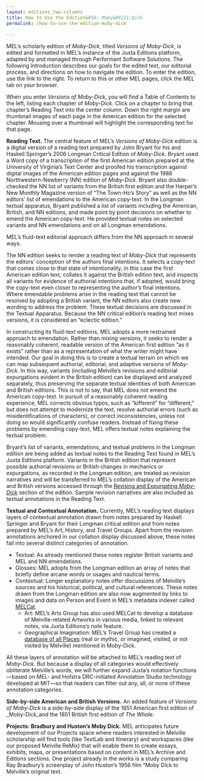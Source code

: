 ```yaml
---
layout: editions_two-columns
title: How to Use the Edition&#58; Moby&#8211;Dick
permalink: /how-to-use-the-edition-moby-dick
 
---
```


MEL’s scholarly edition of  _Moby-Dick_, titled  _Versions of Moby-Dick_, is edited and formatted in MEL’s instance of the Juxta Editions platform, adapted by and managed through Performant Software Solutions. The following Introduction describes our goals for the edited text, our editorial process, and directions on how to navigate the edition. To enter the edition, use the link to the right. To return to this or other MEL pages, click the MEL tab on your browser.

When you enter  _Versions of Moby-Dick_, you will find a Table of Contents to the left, listing each chapter of  _Moby-Dick_. Click on a chapter to bring that chapter’s Reading Text into the center column. Down the right margin are thumbnail images of each page in the American edition for the selected chapter. Mousing over a thumbnail will highlight the corresponding text for that page.

**Reading Text.** The central feature of MEL’s  _Versions of Moby-Dick_  edition is a digital version of a reading text prepared by John Bryant for his and Haskell Springer’s 2006 Longman Critical Edition of  _Moby-Dick_. Bryant used a Word copy of a transcription of the first American edition prepared at the University of Virginia’s Text Center and proofed his transcription against digital images of the American edition pages and against the 1988 Northwestern-Newberry (NN) edition of  _Moby-Dick_. Bryant also double-checked the NN list of variants from the British first edition and the Harper’s New Monthly Magazine version of “The Town-Ho’s Story” as well as the NN editors’ list of emendations to the American copy-text. In the Longman textual apparatus, Bryant published a list of variants including the American, British, and NN editions, and made point by point decisions on whether to emend the American copy-text. He provided textual notes on selected variants and NN emendations and on all Longman emendations.

MEL’s fluid-text editorial approach differs from the NN approach in several ways.

The NN edition seeks to render a reading text of  _Moby-Dick_  that represents the editors’ conception of the authors final intentions. It selects a copy-text that comes close to that state of intentionality, in this case the first American edition text, collates it against the British edition text, and inspects all variants for evidence of authorial intentions that, if adopted, would bring the copy-text even closer to representing the author’s final intentions. Where emendable problems arise in the reading text that cannot be resolved by adopting a British variant, the NN editors also create new wording to address the problem. These textual decisions are discussed in the Textual Apparatus. Because the NN critical edition’s reading text mixes versions, it is considered an “eclectic edition.”

In constructing its fluid-text editions, MEL adopts a more restrained approach to emendation. Rather than mixing versions, it seeks to render a reasonably coherent, readable version of the American first edition “as it exists” rather than as a representation of what the writer might have intended. Our goal in doing this is to create a textual terrain on which we can map subsequent authorial, editorial, and adaptive versions of  _Moby-Dick_. In this way, variants (including Melville’s revisions and editorial expurgations evident in the British edition) can be displayed and analyzed separately, thus preserving the separate textual identities of both American and British editions. This is not to say, that MEL does not emend the American copy-text. In pursuit of a reasonably coherent reading experience, MEL corrects obvious typos, such as “kifferent” for “different,” but does not attempt to modernize the text, resolve authorial errors (such as misidentifications of characters), or correct inconsistencies, unless not doing so would significantly confuse readers. Instead of fixing these problems by emending copy-text, MEL offers textual notes explaining the textual problem.

Bryant’s list of variants, emendations, and textual problems in the Longman edition are being added as textual notes to the Reading Text found in MEL’s Juxta Editions platform. Variants in the British edition that represent possible authorial revisions or British changes in mechanics or expurgations, as recorded in the Longman edition, are treated as revision narratives and will be transferred to MEL’s collation display of the American and British versions accessed through the  [Revising and Expurgating  _Moby-Dick_](/expurgating-moby-dick.html) section of the edition. Sample revision narratives are also included as textual annotations in the Reading Text.

**Textual and Contextual Annotation.** Currently, MEL’s reading text displays layers of contextual annotation drawn from notes prepared by Haskell Springer and Bryant for their Longman critical edition and from notes prepared by MEL’s Art, History, and Travel Groups. Apart from the revision annotations anchored in our collation display discussed above, these notes fall into several distinct categories of annotation.

-   Textual: As already mentioned these notes register British variants and MEL and NN emendations.
-   Glosses: MEL adopts from the Longman edition an array of notes that briefly define arcane words or usages and nautical terms.
-   Contextual: Longer explanatory notes offer discussions of Melville’s sources and his historical, political, and cultural references. These notes drawn from the Longman edition are also now augmented by links to images and data on Person and Event in MEL’s metadata indexer called  [MELCat](/melcat-juxta-editions-integration.html).
    -   Art: MEL’s Arts Group has also used MELCat to develop a database of Melville-related Artworks in various media, linked to relevant notes, via Juxta Editions’s note feature.
    -   Geographical Imagination: MEL’s Travel Group has created a  [database of all Places](/mel-geographical-imagination.html)  (real or mythic, or imagined, visited, or not visited by Melville) mentioned in Moby-Dick.

All these layers of annotation will be attached to MEL’s reading text of  _Moby-Dick_. But because a display of all categories would effectively obliterate Melville’s words, we will further expand Juxta’s notation functions—based on MEL- and Hofstra DRC-initiated Annotation Studio technology developed at MIT—so that readers can filter out any, all, or none of these annotation categories.

**Side-by-side American and British Versions.** An added feature of  _Versions of Moby-Dick_  is a side-by-side display of the 1851 American first edition of  _Moby-Dick_and the 1851 British first edition of  _The Whale_.

**Projects: Bradbury and Huston’s Moby Dick.** MEL anticipates future development of our Projects space where readers interested in Melville scholarship will find tools (like TextLab and Itinerary) and workspaces (like our proposed Melville ReMix) that will enable them to create essays, exhibits, maps, or presentations based on content in MEL’s Archive and Editions sections. One project already in the works is a study comparing Ray Bradbury’s screenplay of John Huston’s 1956 film “Moby Dick to Melville’s original text.